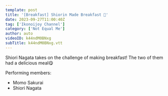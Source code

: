 ```yaml
---
template: post
title: '[Breakfast] Shiorin Made Breakfast 🍳'
date: 2023-09-27T11:00:40Z
tag: ['Ikonoijoy Channel']
category: ['Not Equal Me']
author: auto 
videoID: k44ndM0BNxg
subTitle: k44ndM0BNxg.vtt
---
```

Shiori Nagata takes on the challenge of making breakfast!
The two of them had a delicious meal😋

Performing members:

- Momo Sakurai
- Shiori Nagata